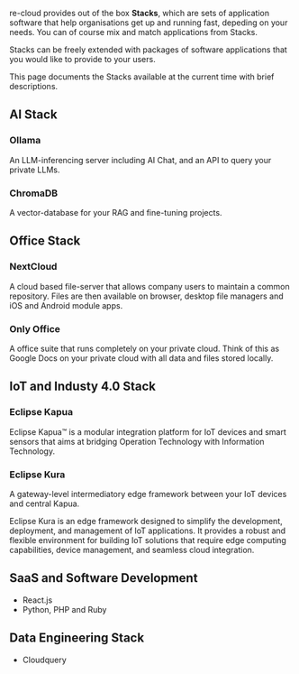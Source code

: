 re-cloud provides out of the box **Stacks**, which are sets of application software that help organisations get up and running fast, depeding on your needs. 
You can of course mix and match applications from Stacks.

Stacks can be freely extended with packages of software applications that you would like to provide to your users.

This page documents the Stacks available at the current time with brief descriptions.

## AI Stack

### Ollama

An LLM-inferencing server including AI Chat, and an API to query your private LLMs.

### ChromaDB

A vector-database for your RAG and fine-tuning projects.

## Office Stack

### NextCloud

A cloud based file-server that allows company users to maintain a common repository. 
Files are then available on browser, desktop file managers and iOS and Android module apps.

### Only Office

A office suite that runs completely on your private cloud. 
Think of this as Google Docs on your private cloud with all data and files stored locally.

## IoT and Industy 4.0 Stack

### Eclipse Kapua

Eclipse Kapua™ is a modular integration platform for IoT devices and smart sensors that aims at bridging Operation Technology with Information Technology.

### Eclipse Kura

A gateway-level intermediatory edge framework between your IoT devices and central Kapua.

Eclipse Kura is an edge framework designed to simplify the development, deployment, and management of IoT applications. It provides a robust and flexible environment for building IoT solutions that require edge computing capabilities, device management, and seamless cloud integration.

## SaaS and Software Development

- React.js
- Python, PHP and Ruby

## Data Engineering Stack

- Cloudquery

